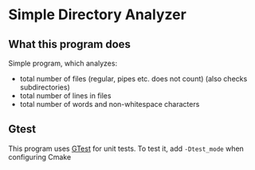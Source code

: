 # Simple Directory Analyzer

## What this program does

Simple program, which analyzes:
- total number of files (regular, pipes etc. does not count) (also checks subdirectories)
- total number of lines in files
- total number of words and non-whitespace characters

## Gtest

This program uses [GTest](https://github.com/google/googletest) for unit tests. To test it, add `-Dtest_mode` when configuring Cmake